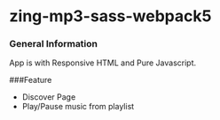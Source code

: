# zing-mp3-sass-webpack5



### General Information
App is with Responsive HTML and Pure Javascript.




###Feature
- Discover Page
- Play/Pause music from playlist
